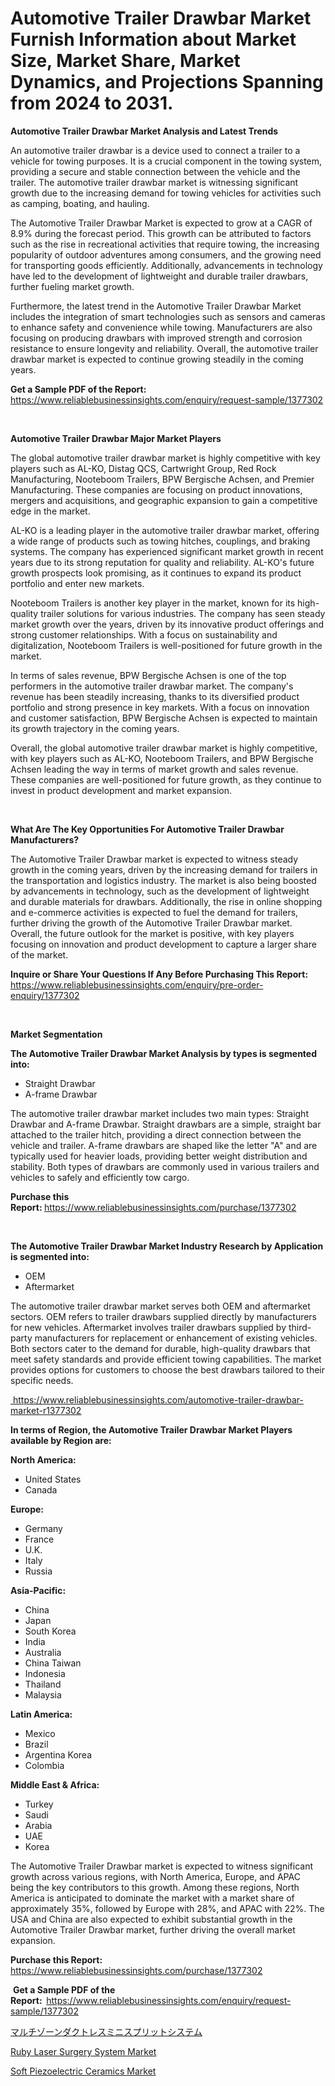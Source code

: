 <p><h1>Automotive Trailer Drawbar Market Furnish Information about Market Size, Market Share, Market Dynamics, and Projections Spanning from 2024 to 2031.</h1></p><p><strong>Automotive Trailer Drawbar Market Analysis and Latest Trends</strong></p>
<p><p>An automotive trailer drawbar is a device used to connect a trailer to a vehicle for towing purposes. It is a crucial component in the towing system, providing a secure and stable connection between the vehicle and the trailer. The automotive trailer drawbar market is witnessing significant growth due to the increasing demand for towing vehicles for activities such as camping, boating, and hauling.</p><p>The Automotive Trailer Drawbar Market is expected to grow at a CAGR of 8.9% during the forecast period. This growth can be attributed to factors such as the rise in recreational activities that require towing, the increasing popularity of outdoor adventures among consumers, and the growing need for transporting goods efficiently. Additionally, advancements in technology have led to the development of lightweight and durable trailer drawbars, further fueling market growth.</p><p>Furthermore, the latest trend in the Automotive Trailer Drawbar Market includes the integration of smart technologies such as sensors and cameras to enhance safety and convenience while towing. Manufacturers are also focusing on producing drawbars with improved strength and corrosion resistance to ensure longevity and reliability. Overall, the automotive trailer drawbar market is expected to continue growing steadily in the coming years.</p></p>
<p><strong>Get a Sample PDF of the Report:&nbsp;</strong> <a href="https://www.reliablebusinessinsights.com/enquiry/request-sample/1377302">https://www.reliablebusinessinsights.com/enquiry/request-sample/1377302</a></p>
<p>&nbsp;</p>
<p><strong>Automotive Trailer Drawbar Major Market Players</strong></p>
<p><p>The global automotive trailer drawbar market is highly competitive with key players such as AL-KO, Distag QCS, Cartwright Group, Red Rock Manufacturing, Nooteboom Trailers, BPW Bergische Achsen, and Premier Manufacturing. These companies are focusing on product innovations, mergers and acquisitions, and geographic expansion to gain a competitive edge in the market.</p><p>AL-KO is a leading player in the automotive trailer drawbar market, offering a wide range of products such as towing hitches, couplings, and braking systems. The company has experienced significant market growth in recent years due to its strong reputation for quality and reliability. AL-KO's future growth prospects look promising, as it continues to expand its product portfolio and enter new markets.</p><p>Nooteboom Trailers is another key player in the market, known for its high-quality trailer solutions for various industries. The company has seen steady market growth over the years, driven by its innovative product offerings and strong customer relationships. With a focus on sustainability and digitalization, Nooteboom Trailers is well-positioned for future growth in the market.</p><p>In terms of sales revenue, BPW Bergische Achsen is one of the top performers in the automotive trailer drawbar market. The company's revenue has been steadily increasing, thanks to its diversified product portfolio and strong presence in key markets. With a focus on innovation and customer satisfaction, BPW Bergische Achsen is expected to maintain its growth trajectory in the coming years.</p><p>Overall, the global automotive trailer drawbar market is highly competitive, with key players such as AL-KO, Nooteboom Trailers, and BPW Bergische Achsen leading the way in terms of market growth and sales revenue. These companies are well-positioned for future growth, as they continue to invest in product development and market expansion.</p></p>
<p>&nbsp;</p>
<p><strong>What Are The Key Opportunities For Automotive Trailer Drawbar Manufacturers?</strong></p>
<p><p>The Automotive Trailer Drawbar market is expected to witness steady growth in the coming years, driven by the increasing demand for trailers in the transportation and logistics industry. The market is also being boosted by advancements in technology, such as the development of lightweight and durable materials for drawbars. Additionally, the rise in online shopping and e-commerce activities is expected to fuel the demand for trailers, further driving the growth of the Automotive Trailer Drawbar market. Overall, the future outlook for the market is positive, with key players focusing on innovation and product development to capture a larger share of the market.</p></p>
<p><strong>Inquire or Share Your Questions If Any Before Purchasing This Report:</strong> <a href="https://www.reliablebusinessinsights.com/enquiry/pre-order-enquiry/1377302">https://www.reliablebusinessinsights.com/enquiry/pre-order-enquiry/1377302</a></p>
<p>&nbsp;</p>
<p><strong>Market Segmentation</strong></p>
<p><strong>The Automotive Trailer Drawbar Market Analysis by types is segmented into:</strong></p>
<p><ul><li>Straight Drawbar</li><li>A-frame Drawbar</li></ul></p>
<p><p>The automotive trailer drawbar market includes two main types: Straight Drawbar and A-frame Drawbar. Straight drawbars are a simple, straight bar attached to the trailer hitch, providing a direct connection between the vehicle and trailer. A-frame drawbars are shaped like the letter "A" and are typically used for heavier loads, providing better weight distribution and stability. Both types of drawbars are commonly used in various trailers and vehicles to safely and efficiently tow cargo.</p></p>
<p><strong>Purchase this Report:&nbsp;</strong><a href="https://www.reliablebusinessinsights.com/purchase/1377302">https://www.reliablebusinessinsights.com/purchase/1377302</a></p>
<p>&nbsp;</p>
<p><strong>The Automotive Trailer Drawbar Market Industry Research by Application is segmented into:</strong></p>
<p><ul><li>OEM</li><li>Aftermarket</li></ul></p>
<p><p>The automotive trailer drawbar market serves both OEM and aftermarket sectors. OEM refers to trailer drawbars supplied directly by manufacturers for new vehicles. Aftermarket involves trailer drawbars supplied by third-party manufacturers for replacement or enhancement of existing vehicles. Both sectors cater to the demand for durable, high-quality drawbars that meet safety standards and provide efficient towing capabilities. The market provides options for customers to choose the best drawbars tailored to their specific needs.</p></p>
<p><a href="https://www.reliablebusinessinsights.com/automotive-trailer-drawbar-market-r1377302">&nbsp;https://www.reliablebusinessinsights.com/automotive-trailer-drawbar-market-r1377302</a></p>
<p><strong>In terms of Region, the Automotive Trailer Drawbar Market Players available by Region are:</strong></p>
<p>
    <p> <strong> North America: </strong>
        <ul>
            <li>United States</li>
            <li>Canada</li>
        </ul>
        </p> 
    <p> <strong> Europe: </strong>
        <ul>
            <li>Germany</li>
            <li>France</li>
            <li>U.K.</li>
            <li>Italy</li>
            <li>Russia</li>
        </ul>
        </p> 
    <p> <strong> Asia-Pacific: </strong>
        <ul>
            <li>China</li>
            <li>Japan</li>
            <li>South Korea</li>
            <li>India</li>
            <li>Australia</li>
            <li>China Taiwan</li>
            <li>Indonesia</li>
            <li>Thailand</li>
            <li>Malaysia</li>
        </ul>
        </p> 
    <p> <strong> Latin America: </strong>
        <ul>
            <li>Mexico</li>
            <li>Brazil</li>
            <li>Argentina Korea</li>
            <li>Colombia</li>
        </ul>
        </p> 
    <p> <strong> Middle East & Africa: </strong>
        <ul>
            <li>Turkey</li>
            <li>Saudi</li>
            <li>Arabia</li>
            <li>UAE</li>
            <li>Korea</li>
        </ul>
    </p>
    </p>
<p><p>The Automotive Trailer Drawbar market is expected to witness significant growth across various regions, with North America, Europe, and APAC being the key contributors to this growth. Among these regions, North America is anticipated to dominate the market with a market share of approximately 35%, followed by Europe with 28%, and APAC with 22%. The USA and China are also expected to exhibit substantial growth in the Automotive Trailer Drawbar market, further driving the overall market expansion.</p></p>
<p><strong>Purchase this Report: </strong><a href="https://www.reliablebusinessinsights.com/purchase/1377302">https://www.reliablebusinessinsights.com/purchase/1377302</a></p>
<p>&nbsp;<strong>Get a Sample PDF of the Report:&nbsp;&nbsp;</strong><a href="https://www.reliablebusinessinsights.com/enquiry/request-sample/1377302">https://www.reliablebusinessinsights.com/enquiry/request-sample/1377302</a></p>
<p><strong></strong></p>
<p><p><a href="https://github.com/mreklxf44233/Market-Research-Report-List-2/blob/main/4786693114755.md">マルチゾーンダクトレスミニスプリットシステム</a></p><p><a href="https://view.publitas.com/reportprime-1/deep-dive-into-the-ruby-laser-surgery-system-market-itstrends-market-segmentation-and-competitive-analysis/">Ruby Laser Surgery System Market</a></p><p><a href="https://github.com/RyleeBauch2023/Market-Research-Report-List-1/blob/main/soft-piezoelectric-ceramics-market.md">Soft Piezoelectric Ceramics Market</a></p></p>